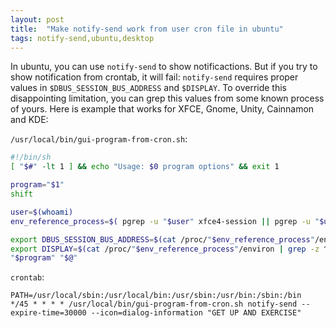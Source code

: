 ```yaml
---
layout: post
title:  "Make notify-send work from user cron file in ubuntu"
tags: notify-send,ubuntu,desktop
---
```

  In ubuntu, you can use `notify-send` to show notificactions. But if you try to show notification from crontab, it will fail: `notify-send` requires proper values in `$DBUS_SESSION_BUS_ADDRESS` and `$DISPLAY`. To override this disappointing limitation, you can grep this values from some known process of yours. Here is example that works for XFCE, Gnome, Unity, Cainnamon and KDE:

`/usr/local/bin/gui-program-from-cron.sh`:

```bash
#!/bin/sh
[ "$#" -lt 1 ] && echo "Usage: $0 program options" && exit 1

program="$1"
shift

user=$(whoami)
env_reference_process=$( pgrep -u "$user" xfce4-session || pgrep -u "$user" ciannamon-session || pgrep -u "$user" gnome-session || pgrep -u "$user" gnome-shell || pgrep -u "$user" kdeinit )

export DBUS_SESSION_BUS_ADDRESS=$(cat /proc/"$env_reference_process"/environ | grep -z ^DBUS_SESSION_BUS_ADDRESS | sed 's/DBUS_SESSION_BUS_ADDRESS=//')
export DISPLAY=$(cat /proc/"$env_reference_process"/environ | grep -z ^DISPLAY | sed 's/DISPLAY=//')
"$program" "$@"
```

`crontab`:

```
PATH=/usr/local/sbin:/usr/local/bin:/usr/sbin:/usr/bin:/sbin:/bin
*/45 * * * * /usr/local/bin/gui-program-from-cron.sh notify-send --expire-time=30000 --icon=dialog-information "GET UP AND EXERCISE"
```

